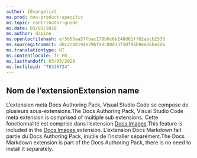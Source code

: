 ```yaml
---
author: IEvangelist
ms.prod: non-product-specific
ms.topic: contributor-guide
ms.date: 03/03/2020
ms.author: dapine
ms.openlocfilehash: ef5665aa57fbac178b0c6b248d61ff62abcb2335
ms.sourcegitcommit: dbc2c48194e29bfa0c88d33f50f94b9ee26be2da
ms.translationtype: HT
ms.contentlocale: fr-FR
ms.lasthandoff: 03/05/2020
ms.locfileid: "78336724"
---
```

## <a name="extension-name"></a><span data-ttu-id="34f60-101">Nom de l’extension</span><span class="sxs-lookup"><span data-stu-id="34f60-101">Extension name</span></span>

<span data-ttu-id="34f60-102">L’extension meta Docs Authoring Pack, Visual Studio Code se compose de plusieurs sous-extensions.</span><span class="sxs-lookup"><span data-stu-id="34f60-102">The Docs Authoring Pack, Visual Studio Code meta extension is comprised of multiple sub extensions.</span></span> <span data-ttu-id="34f60-103">Cette fonctionnalité est comprise dans l’extension <a href="https://marketplace.visualstudio.com/items?itemName=docsmsft.docs-images" target="_blank">Docs Images<span class="docon docon-navigate-external x-hidden-focus"></span></a>.</span><span class="sxs-lookup"><span data-stu-id="34f60-103">This feature is included in the <a href="https://marketplace.visualstudio.com/items?itemName=docsmsft.docs-images" target="_blank">Docs Images <span class="docon docon-navigate-external x-hidden-focus"></span></a> extension.</span></span> <span data-ttu-id="34f60-104">L’extension Docs Markdown fait partie du Docs Authoring Pack, inutile de l’installer séparément.</span><span class="sxs-lookup"><span data-stu-id="34f60-104">The Docs Markdown extension is part of the Docs Authoring Pack, there is no need to install it separately.</span></span>
